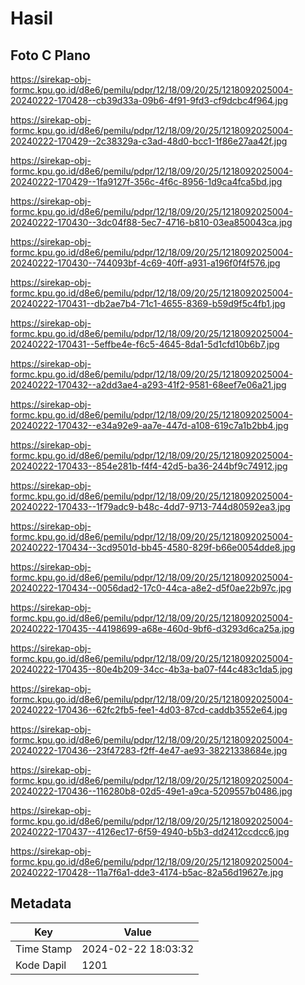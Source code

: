 # Hasil

## Foto C Plano

https://sirekap-obj-formc.kpu.go.id/d8e6/pemilu/pdpr/12/18/09/20/25/1218092025004-20240222-170428--cb39d33a-09b6-4f91-9fd3-cf9dcbc4f964.jpg

https://sirekap-obj-formc.kpu.go.id/d8e6/pemilu/pdpr/12/18/09/20/25/1218092025004-20240222-170429--2c38329a-c3ad-48d0-bcc1-1f86e27aa42f.jpg

https://sirekap-obj-formc.kpu.go.id/d8e6/pemilu/pdpr/12/18/09/20/25/1218092025004-20240222-170429--1fa9127f-356c-4f6c-8956-1d9ca4fca5bd.jpg

https://sirekap-obj-formc.kpu.go.id/d8e6/pemilu/pdpr/12/18/09/20/25/1218092025004-20240222-170430--3dc04f88-5ec7-4716-b810-03ea850043ca.jpg

https://sirekap-obj-formc.kpu.go.id/d8e6/pemilu/pdpr/12/18/09/20/25/1218092025004-20240222-170430--744093bf-4c69-40ff-a931-a196f0f4f576.jpg

https://sirekap-obj-formc.kpu.go.id/d8e6/pemilu/pdpr/12/18/09/20/25/1218092025004-20240222-170431--db2ae7b4-71c1-4655-8369-b59d9f5c4fb1.jpg

https://sirekap-obj-formc.kpu.go.id/d8e6/pemilu/pdpr/12/18/09/20/25/1218092025004-20240222-170431--5effbe4e-f6c5-4645-8da1-5d1cfd10b6b7.jpg

https://sirekap-obj-formc.kpu.go.id/d8e6/pemilu/pdpr/12/18/09/20/25/1218092025004-20240222-170432--a2dd3ae4-a293-41f2-9581-68eef7e06a21.jpg

https://sirekap-obj-formc.kpu.go.id/d8e6/pemilu/pdpr/12/18/09/20/25/1218092025004-20240222-170432--e34a92e9-aa7e-447d-a108-619c7a1b2bb4.jpg

https://sirekap-obj-formc.kpu.go.id/d8e6/pemilu/pdpr/12/18/09/20/25/1218092025004-20240222-170433--854e281b-f4f4-42d5-ba36-244bf9c74912.jpg

https://sirekap-obj-formc.kpu.go.id/d8e6/pemilu/pdpr/12/18/09/20/25/1218092025004-20240222-170433--1f79adc9-b48c-4dd7-9713-744d80592ea3.jpg

https://sirekap-obj-formc.kpu.go.id/d8e6/pemilu/pdpr/12/18/09/20/25/1218092025004-20240222-170434--3cd9501d-bb45-4580-829f-b66e0054dde8.jpg

https://sirekap-obj-formc.kpu.go.id/d8e6/pemilu/pdpr/12/18/09/20/25/1218092025004-20240222-170434--0056dad2-17c0-44ca-a8e2-d5f0ae22b97c.jpg

https://sirekap-obj-formc.kpu.go.id/d8e6/pemilu/pdpr/12/18/09/20/25/1218092025004-20240222-170435--44198699-a68e-460d-9bf6-d3293d6ca25a.jpg

https://sirekap-obj-formc.kpu.go.id/d8e6/pemilu/pdpr/12/18/09/20/25/1218092025004-20240222-170435--80e4b209-34cc-4b3a-ba07-f44c483c1da5.jpg

https://sirekap-obj-formc.kpu.go.id/d8e6/pemilu/pdpr/12/18/09/20/25/1218092025004-20240222-170436--62fc2fb5-fee1-4d03-87cd-caddb3552e64.jpg

https://sirekap-obj-formc.kpu.go.id/d8e6/pemilu/pdpr/12/18/09/20/25/1218092025004-20240222-170436--23f47283-f2ff-4e47-ae93-38221338684e.jpg

https://sirekap-obj-formc.kpu.go.id/d8e6/pemilu/pdpr/12/18/09/20/25/1218092025004-20240222-170436--116280b8-02d5-49e1-a9ca-5209557b0486.jpg

https://sirekap-obj-formc.kpu.go.id/d8e6/pemilu/pdpr/12/18/09/20/25/1218092025004-20240222-170437--4126ec17-6f59-4940-b5b3-dd2412ccdcc6.jpg

https://sirekap-obj-formc.kpu.go.id/d8e6/pemilu/pdpr/12/18/09/20/25/1218092025004-20240222-170428--11a7f6a1-dde3-4174-b5ac-82a56d19627e.jpg


## Metadata

| Key        | Value               |
| ---------- | ------------------- |
| Time Stamp | 2024-02-22 18:03:32 |
| Kode Dapil | 1201                |



